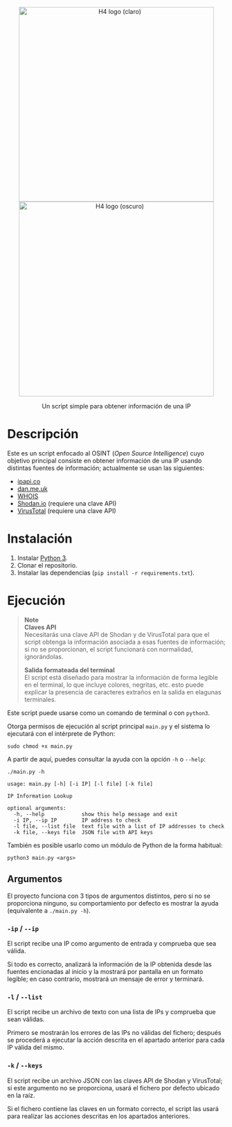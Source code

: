 <div align="center">
    <p>
        <img src=".github/readme/h4cking-pro light.png#gh-light-mode-only" alt="H4 logo (claro)" width="450" />
        <img src=".github/readme/h4cking-pro dark.png#gh-dark-mode-only" alt="H4 logo (oscuro)" width="450" />
    </p>
    Un script simple para obtener información de una IP
</div>


# Descripción

Este es un script enfocado al OSINT (*Open Source Intelligence*) cuyo objetivo
principal consiste en obtener información de una IP usando distintas fuentes de
información; actualmente se usan las siguientes:

- [ipapi.co](https://ipapi.co)
- [dan.me.uk](https://dan.me.uk)
- [WHOIS](https://es.wikipedia.org/wiki/WHOIS)
- [Shodan.io](https://shodan.io) (requiere una clave API)
- [VirusTotal](https://virustotal.com) (requiere una clave API)


# Instalación

1. Instalar [Python 3](https://www.python.org/downloads).
2. Clonar el repositorio.
3. Instalar las dependencias (`pip install -r requirements.txt`).


# Ejecución

> **Note**  
> **Claves API**  
> Necesitarás una clave API de Shodan y de VirusTotal para que el script obtenga la
> información asociada a esas fuentes de información; si no se proporcionan, el script
> funcionará con normalidad, ignorándolas.
> 
> **Salida formateada del terminal**  
> El script está diseñado para mostrar la información de forma legible en el terminal,
> lo que incluye colores, negritas, etc. esto puede explicar la presencia de caracteres
> extraños en la salida en elagunas terminales.

Este script puede usarse como un comando de terminal o con `python3`.

Otorga permisos de ejecución al script principal `main.py` y el sistema lo ejecutará
con el intérprete de Python:

```shell
sudo chmod +x main.py
```

A partir de aquí, puedes consultar la ayuda con la opción `-h` o `--help`:

```shell
./main.py -h
```

```
usage: main.py [-h] [-i IP] [-l file] [-k file]

IP Information Lookup

optional arguments:
  -h, --help            show this help message and exit
  -i IP, --ip IP        IP address to check
  -l file, --list file  text file with a list of IP addresses to check
  -k file, --keys file  JSON file with API keys
```

También es posible usarlo como un módulo de Python de la forma habitual:

```shelll
python3 main.py <args>
```

## Argumentos

El proyecto funciona con 3 tipos de argumentos distintos, pero si no se proporciona
ninguno, su comportamiento por defecto es mostrar la ayuda (equivalente a `./main.py -h`).

### `-ip` / `--ip`

El script recibe una IP como argumento de entrada y comprueba que sea válida.

Si todo es correcto, analizará la información de la IP obtenida desde las fuentes
encionadas al inicio y la mostrará por pantalla en un formato legible; en caso
contrario, mostrará un mensaje de error y terminará.

### `-l` / `--list`

El script recibe un archivo de texto con una lista de IPs y comprueba que sean válidas.

Primero se mostrarán los errores de las IPs no válidas del fichero; después se procederá
a ejecutar la acción descrita en el apartado anterior para cada IP válida del mismo.

### `-k` / `--keys`

El script recibe un archivo JSON con las claves API de Shodan y VirusTotal; si este
argumento no se proporciona, usará el fichero por defecto ubicado en la raíz.

Si el fichero contiene las claves en un formato correcto, el script las usará para
realizar las acciones descritas en los apartados anteriores.
